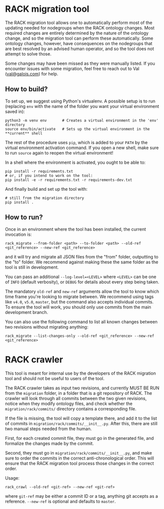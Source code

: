 # RACK migration tool

The RACK migration tool allows one to automatically perform most of the updating
needed for nodegroups when the RACK ontology changes.  Most required changes are
entirely determined by the nature of the ontology change, and so the migration
tool can perform these automatically.  Some ontology changes, however, have
consequences on the nodegroups that are best resolved by an advised human
operator, and so the tool does not attempt to solve those.

Some changes may have been missed as they were manually listed. If you encounter
issues with some migration, feel free to reach out to Val (val@galois.com) for
help.

## How to build?

To set up, we suggest using Python's virtualenv.  A possible setup is to run
(replacing `env` with the name of the folder you want your virtual environment
saved in):

```
python3 -m venv env       # Creates a virtual environment in the 'env' directory
source env/bin/activate   # Sets up the virtual environment in the **current** shell
```

The rest of the procedure uses `pip`, which is added to your `PATH` by the
virtual environment activation command.  If you open a new shell, make sure to
run `source` again to reopen the virtual environment!

In a shell where the environment is activated, you ought to be able to:

```
pip install -r requirements.txt
# or, if you intend to work on the tool:
pip install -e -r requirements.txt -r requirements-dev.txt
```

And finally build and set up the tool with:

```
# still from the migration directory
pip install .
```

## How to run?

Once in an environment where the tool has been installed, the current invocation
is:

```
rack_migrate --from-folder <path> --to-folder <path> --old-ref <git_reference> --new-ref <git_reference>
```

and it will try and migrate all JSON files from the "from" folder, outputting to
the "to" folder.  We recommend against making these the same folder as the tool
is still in development.

You can pass an additional `--log-level=<LEVEL>` where `<LEVEL>` can be one
of `INFO` (default verbosity), or `DEBUG` for details about every step being
taken.

The mandatory `old-ref` and `new-ref` arguments allow the tool to know which
time frame you're looking to migrate between.  We recommend using tags like
`v4.0`, `v5.0`, `master`, but the command also accepts individual commits. To
ensure the tool will work, you should only use commits from the main development
branch.

You can also use the following command to list all known changes between two
revisions without migrating anything:

```
rack_migrate --list-changes-only --old-ref <git_reference> --new-ref <git_reference>
```

# RACK crawler

This tool is meant for internal use by the developers of the RACK migration tool
and should not be useful to users of the tool.

The RACK crawler takes as input two revisions, and currently MUST BE RUN from
the `migration` folder, in a folder that is a git repository of RACK.  The
crawler will look through all commits between the two given revisions, notice
when they modify ontology files, and check whether the `migration/rack/commits/`
directory contains a corresponding file.

If the file is missing, the tool will copy a template there, and add it to the
list of commits in `migration/rack/commits/__init__.py`.  After this, there are
still two manual steps needed from the human.

First, for each created commit file, they must go in the generated file, and
formalize the changes made by the commit.

Second, they must go in `migration/rack/commits/__init__.py`, and make sure to
order the commits in the correct anti-chronological order.  This will ensure
that the RACK migration tool process those changes in the correct order.

Usage:

```
rack_crawl --old-ref <git-ref> --new-ref <git-ref>
```

where `git-ref` may be either a commit ID or a tag, anything git accepts as a
reference.  `--new-ref` is optional and defaults to `master`.
